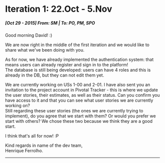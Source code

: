 # Iteration 1: 22.Oct - 5.Nov

##### [Oct 29 - 2015] From: SM | To: PO, PM, SPO

Good morning David! :)

We are now right in the middle of the first iteration and we would like to share what we've been doing with you.

As for now, we have already implemented the authentication system: that means users can already register and sign in to the platform!  
The database is still being developed: users can have 4 roles and this is already in the DB, but they can not edit them yet.

We are currently working on USs 1-00 and 2-01. I have also sent you an invitation to the project account in Pivotal Tracker - this is where we update the user stories, their estimates, as well as their status. Can you confirm you have access to it and that you can see what user stories we are currently working on?  
Still regarding these user stories (the ones we are currently trying to implement), do you agree that we start with them? Or would you prefer we start with others? We chose these two because we think they are a good start.

I think that's all for now! :P

Kind regards in name of the dev team,  
Henrique Ferrolho.


---
